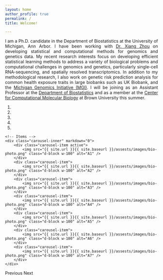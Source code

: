 ```yaml
---
layout: home
author_profile: true
permalink: /
title: Welcome!

---
```

<p style="text-align: justify">
I am a Ph.D. candidate in the Department of Biostatistics at the University of Michigan, Ann Arbor. I have been working with <a href="https://www.xzlab.org">Dr. Xiang Zhou</a> on developing statistical and computational methods for genomics and genetics data. My recent research interests focus on developing efficient statistical learning methods to address a variety of biological problems and computational challenges in genomics and genetics, particularly single-cell RNA-sequencing, and spatially resolved transcriptomics. In addition to my methodological research, I also work on genetic risk prediction analysis for common health exposure traits in large biobanks such as UK Biobank, and the <a href="https://precisionhealth.umich.edu/our-research/michigangenomics/">Michigan Genomics Initiative (MGI)</a>. I will be joining as an Assistant Professor at the <a href="https://www.brown.edu/academics/public-health/biostats/home">Department of Biostatistics</a> and as a member at the <a href="https://ccmb.brown.edu">Center for Computational Molecular Biology</a> at Brown University this summer.
</p>

<div markdown="0" id="carousel" class="carousel slide" data-ride="carousel" data-interval="4000" data-pause="hover" >
    <!-- Menu -->
    <ol class="carousel-indicators">
        <li data-target="#carousel" data-slide-to="0" class="active"></li>
        <li data-target="#carousel" data-slide-to="1"></li>
        <li data-target="#carousel" data-slide-to="2"></li>
        <li data-target="#carousel" data-slide-to="3"></li>
        <li data-target="#carousel" data-slide-to="4"></li>
    </ol>

    <!-- Items -->
    <div class="carousel-inner" markdown="0">
        <div class="carousel-item active">
            <img src="{{ site.url }}{{ site.baseurl }}/assests/images/bio-photo.png" class="d-block w-100" alt="A1" />
        </div>
        <div class="carousel-item">
            <img src="{{ site.url }}{{ site.baseurl }}/assests/images/bio-photo.png" class="d-block w-100" alt="A2" />
        </div>
        <div class="carousel-item">
            <img src="{{ site.url }}{{ site.baseurl }}/assests/images/bio-photo.png" class="d-block w-100" alt="A3" />
        </div>
        <div class="carousel-item">
            <img src="{{ site.url }}{{ site.baseurl }}/assests/images/bio-photo.png" class="d-block w-100" alt="A4" />
        </div>
        <div class="carousel-item">
            <img src="{{ site.url }}{{ site.baseurl }}/assests/images/bio-photo.png" class="d-block w-100" alt="A5" />
        </div>
        <div class="carousel-item">
            <img src="{{ site.url }}{{ site.baseurl }}/assests/images/bio-photo.png" class="d-block w-100" alt="A6" />
        </div>
        <div class="carousel-item">
            <img src="{{ site.url }}{{ site.baseurl }}/assests/images/bio-photo.png" class="d-block w-100" alt="A7" />
        </div>
    </div>
  <a class="carousel-control-prev" data-target="#carousel" role="button" data-slide="prev">
    <span class="carousel-control-prev-icon" aria-hidden="true"></span>
    <span class="sr-only">Previous</span>
  </a>
  <a class="carousel-control-next" data-target="#carousel" role="button" data-slide="next">
    <span class="carousel-control-next-icon" aria-hidden="true"></span>
    <span class="sr-only">Next</span>
  </a>
</div>
